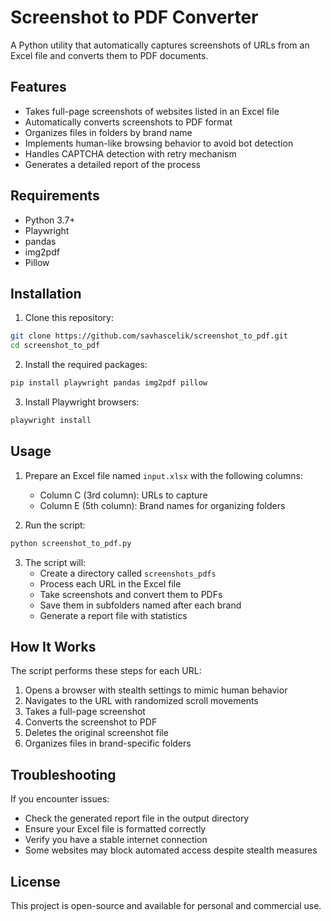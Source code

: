# Screenshot to PDF Converter

A Python utility that automatically captures screenshots of URLs from an Excel file and converts them to PDF documents.

## Features

- Takes full-page screenshots of websites listed in an Excel file
- Automatically converts screenshots to PDF format
- Organizes files in folders by brand name
- Implements human-like browsing behavior to avoid bot detection
- Handles CAPTCHA detection with retry mechanism
- Generates a detailed report of the process

## Requirements

- Python 3.7+
- Playwright
- pandas
- img2pdf
- Pillow

## Installation

1. Clone this repository:
```bash
git clone https://github.com/savhascelik/screenshot_to_pdf.git
cd screenshot_to_pdf
```

2. Install the required packages:
```bash
pip install playwright pandas img2pdf pillow
```

3. Install Playwright browsers:
```bash
playwright install
```

## Usage

1. Prepare an Excel file named `input.xlsx` with the following columns:
   - Column C (3rd column): URLs to capture
   - Column E (5th column): Brand names for organizing folders

2. Run the script:
```bash
python screenshot_to_pdf.py
```

3. The script will:
   - Create a directory called `screenshots_pdfs`
   - Process each URL in the Excel file
   - Take screenshots and convert them to PDFs
   - Save them in subfolders named after each brand
   - Generate a report file with statistics

## How It Works

The script performs these steps for each URL:
1. Opens a browser with stealth settings to mimic human behavior
2. Navigates to the URL with randomized scroll movements
3. Takes a full-page screenshot
4. Converts the screenshot to PDF
5. Deletes the original screenshot file
6. Organizes files in brand-specific folders

## Troubleshooting

If you encounter issues:
- Check the generated report file in the output directory
- Ensure your Excel file is formatted correctly
- Verify you have a stable internet connection
- Some websites may block automated access despite stealth measures

## License

This project is open-source and available for personal and commercial use. 
